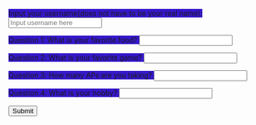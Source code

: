 <html>
<title>Pop Quiz on Sass</title>
<style>
    .FRQ{
        background-color: #3618c9;
    }
</style>
<form action="javascript:create_user()">
    <p><label class="FRQ">
        Input your username(does not have to be your real name):
        <input type="text" name="username" id="username" placeholder="Input username here" required>
    </label></p>
    <!-- Dummy questions. Change questions to Sass related later on. -->
    <p><label class="FRQ">
        Question 1: What is your favorite food?
        <input type="text" name="question1" id="question1" required>
    </label></p>
    <p><label class="FRQ">
        Question 2: What is your favorite game?
        <input type="text" name="question2" id="question2" required>
    </label></p>
    <p><label class="FRQ">
        Question 3: How many APs are you taking?
        <input type="text" name="question3" id="question3" required>
    </label></p>
    <p><label class="FRQ">
        Question 4: What is your hobby?
        <input type="text" name="question4" id="question4" required>
    </label></p>
    <p>
    <!-- Popup message on button click -->
        <button onclick="alert('Your answer have been posted!')" class="button">Submit</button>
    </p>
</form>

<script>
    const urlGame = "https://pythonalflask.tk/api/score";
    const createGame_fetch = urlGame + '/addScore';
    const urlRating = "https://pythonalflask.tk/api/rating";
    const createRating_fetch = urlRating + '/createRating'; 
    // Load users on page entry
    function create_user(){
        // Fix spam button issue
        // showScreen(SCREEN_DEFAULT);
        // Get the data
        const body = {
            username: document.getElementById("username").value,
            rating: document.getElementById("score").innerHTML
        };
        const requestOptions = {
            method: 'POST',
            body: JSON.stringify(body),
            mode: 'cors',
            cache: 'default',
            //credentials: 'include',
            headers: {
                "content-type": "application/json",
                'Authorization': 'Bearer my-token',
            },
        };
        // URL for Create API
        // Fetch API call to the database to create a new user
        fetch(createGame_fetch, requestOptions)
        .then(response => {
            // trap error response from Web API
            if (response.status !== 200) {
            const errorMsg = 'Database create error: ' + response.status;
            console.log(errorMsg);
            return;
            }
            // response contains valid result
            response.json().then(data => {
                console.log(data);
            })
        })
        }
</script>
</html>